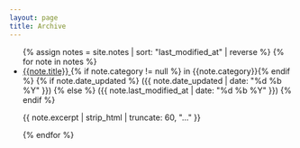 ```yaml
---
layout: page
title: Archive
---
```


<ul class="archive">
    {% assign notes = site.notes | sort: "last_modified_at" | reverse %}
    {% for note in notes %}
        <li>
            <a href="{{ note.url }}{%- if site.use_html_extension -%}.html{%- endif -%}" class="internal-link">
                {{note.title}}
            </a>
            {% if note.category != null %} in {{note.category}}{% endif %} 
            <span>
                {% if note.date_updated %}
                    ({{ note.date_updated | date: "%d %b %Y" }})
                {% else %}
                    ({{ note.last_modified_at | date: "%d %b %Y" }})
                {% endif %}
            </span>
            <p>
                {{ note.excerpt | strip_html | truncate: 60, "..." }}
            </p>
        </li>
    {% endfor %}
</ul>